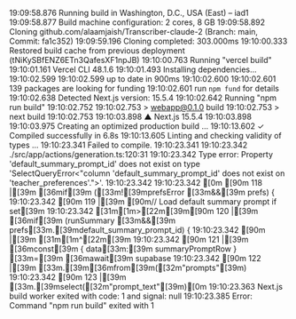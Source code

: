 19:09:58.876 Running build in Washington, D.C., USA (East) – iad1
19:09:58.877 Build machine configuration: 2 cores, 8 GB
19:09:58.892 Cloning github.com/alaamjaish/Transcriber-claude-2 (Branch: main, Commit: fa1c352)
19:09:59.196 Cloning completed: 303.000ms
19:10:00.333 Restored build cache from previous deployment (tNiKySBfENZ6ETn3QafesXF1npJB)
19:10:00.763 Running "vercel build"
19:10:01.161 Vercel CLI 48.1.6
19:10:01.493 Installing dependencies...
19:10:02.599 
19:10:02.599 up to date in 900ms
19:10:02.600 
19:10:02.601 139 packages are looking for funding
19:10:02.601   run `npm fund` for details
19:10:02.638 Detected Next.js version: 15.5.4
19:10:02.642 Running "npm run build"
19:10:02.752 
19:10:02.753 > webapp@0.1.0 build
19:10:02.753 > next build
19:10:02.753 
19:10:03.898    ▲ Next.js 15.5.4
19:10:03.898 
19:10:03.975    Creating an optimized production build ...
19:10:13.602  ✓ Compiled successfully in 6.8s
19:10:13.605    Linting and checking validity of types ...
19:10:23.341 Failed to compile.
19:10:23.341 
19:10:23.342 ./src/app/actions/generation.ts:120:31
19:10:23.342 Type error: Property 'default_summary_prompt_id' does not exist on type 'SelectQueryError<"column 'default_summary_prompt_id' does not exist on 'teacher_preferences'.">'.
19:10:23.342 
19:10:23.342 [0m [90m 118 |[39m     [36mif[39m ([33m![39mprefsError [33m&&[39m prefs) {
19:10:23.342  [90m 119 |[39m       [90m// Load default summary prompt if set[39m
19:10:23.342 [31m[1m>[22m[39m[90m 120 |[39m       [36mif[39m (runSummary [33m&&[39m prefs[33m.[39mdefault_summary_prompt_id) {
19:10:23.342  [90m     |[39m                               [31m[1m^[22m[39m
19:10:23.342  [90m 121 |[39m         [36mconst[39m { data[33m:[39m summaryPromptRow } [33m=[39m [36mawait[39m supabase
19:10:23.342  [90m 122 |[39m           [33m.[39m[36mfrom[39m([32m"prompts"[39m)
19:10:23.342  [90m 123 |[39m           [33m.[39mselect([32m"prompt_text"[39m)[0m
19:10:23.363 Next.js build worker exited with code: 1 and signal: null
19:10:23.385 Error: Command "npm run build" exited with 1